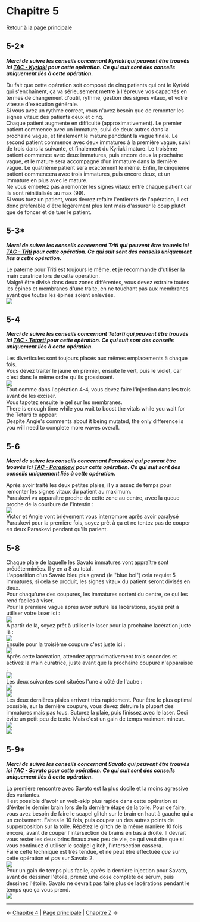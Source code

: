 
# Chapitre 5

[Retour à la page principale](../../index/fr/index.md)

## 5-2*

***Merci de suivre les conseils concernant Kyriaki qui peuvent être trouvés ici [TAC - Kyriaki](../../guilt/fr/kyriaki.md) pour cette opération. Ce qui suit sont des conseils uniquement liés à cette opération.*** <br>

Du fait que cette opération soit composé de cinq patients qui ont le Kyriaki qui s'enchaînent, ça va sérieusement mettre à l'épreuve vos capacités en termes de changement d'outil, rythme, gestion des signes vitaux, et votre vitesse d'exécution générale. <br>
Si vous avez un rythme correct, vous n'avez besoin que de remonter les signes vitaux des patients deux et cinq. <br>
Chaque patient augmente en difficulté (approximativement). Le premier patient commence avec un immature, suivi de deux autres dans la prochaine vague, et finalement le mature penddant la vague finale. Le second patient commence avec deux immatures à la première vague, suivi de trois dans la suivante, et finalement du Kyriaki mature. Le troisème patient commence avec deux immatures, puis encore deux la prochaine vague, et le mature sera accompagné d'un immature dans la dernière vague. Le quatrième patient sera exactement le même. Enfin, le cinquième patient commencera avec trois immatures, puis encore deux, et un immature en plus avec le mature. <br>
Ne vous embêtez pas à remonter les signes vitaux entre chaque patient car ils sont réinitialisés au max (99). <br>
Si vous tuez un patient, vous devrez refaire l'entièreté de l'opération, il est donc préférable d'être légèrement plus lent mais d'assurer le coup plutôt que de foncer et de tuer le patient. <br>

## 5-3*

***Merci de suivre les conseils concernant Triti qui peuvent être trouvés ici [TAC - Triti](../../guilt/fr/triti.md) pour cette opération. Ce qui suit sont des conseils uniquement liés à cette opération.*** <br>

Le paterne pour Triti est toujours le même, et je recommande d'utiliser la main curatrice lors de cette opération. <br>
Malgré être divisé dans deux zones différentes, vous devez extraire toutes les épines et membranes d'une traite, en ne touchant pas aux membranes avant que toutes les épines soient enlevées. <br>
![](../img/5-3_layout.png)

## 5-4

***Merci de suivre les conseils concernant Tetarti qui peuvent être trouvés ici [TAC - Tetarti](../../guilt/fr/tetarti.md) pour cette opération. Ce qui suit sont des conseils uniquement liés à cette opération.*** <br>

Les diverticules sont toujours placés aux mêmes emplacements à chaque fois. <br>
Vous devez traiter le jaune en premier, ensuite le vert, puis le violet, car c'est dans le même ordre qu'ils grossissent. <br>
![](../img/5-4_diverticula.png) <br>
Tout comme dans l'opération 4-4, vous devez faire l'injection dans les trois avant de les exciser. <br>
Vous tapotez ensuite le gel sur les membranes. <br>
There is enough time while you wait to boost the vitals while you wait for the Tetarti to appear. <br>
Despite Angie's comments about it being mutated, the only difference is you will need to complete more waves overall. <br>

## 5-6

***Merci de suivre les conseils concernant Paraskevi qui peuvent être trouvés ici [TAC - Paraskevi](../../guilt/fr/paraskevi.md) pour cette opération. Ce qui suit sont des conseils uniquement liés à cette opération.*** <br>

Après avoir traité les deux petites plaies, il y a assez de temps pour remonter les signes vitaux du patient au maximum. <br>
Paraskevi va apparaître proche de cette zone au centre, avec la queue proche de la courbure de l'intestin : <br>
![](../img/5-6_start.png) <br>
Victor et Angie vont brièvement vous interrompre après avoir paralysé Paraskevi pour la première fois, soyez prêt à ça et ne tentez pas de couper en deux Paraskevi pendant qu'ils parlent. <br>

## 5-8

Chaque plaie de laquelle les Savato immatures vont appraître sont prédéterminées. Il y en a 8 au total. <br>
L'apparition d'un Savato bleu plus grand (le "blue boi") cela requiet 5 immatures, si cela se produit, les signes vitaux du patient seront divisés en deux. <br>
Pour chaqu'une des coupures, les immatures sortent du centre, ce qui les rend faciles à viser. <br>
Pour la première vague après avoir suturé les lacérations, soyez prêt à utiliser votre laser ici : <br>
![](../img/5-8_first.png) <br>
À partir de là, soyez prêt à utiliser le laser pour la prochaine lacération juste là : <br>
![](../img/5-8_second.png) <br>
Ensuite pour la troisième coupure c'est juste ici : <br>
![](../img/5-8_third.png) <br>
Après cette lacération, attendez approximativement trois secondes et activez la main curatrice, juste avant que la prochaine coupure n'apparaisse : <br>
![](../img/5-8_fourth.png) <br>
Les deux suivantes sont situées l'une à côté de l'autre : <br>
![](../img/5-8_fifth.png) <br>
![](../img/5-8_sixth.png) <br>
Les deux dernières plaies arrivent très rapidement. Pour être le plus optimal possible, sur la dernière coupure, vous devez détruire la plupart des immatures mais pas tous. Suturez la plaie, puis finissez avec le laser. Ceci évite un petit peu de texte. Mais c'est un gain de temps vraiment mineur. <br>
![](../img/5-8_seventh.png) <br>
![](../img/5-8_eighth.png) <br>

## 5-9*

***Merci de suivre les conseils concernant Savato qui peuvent être trouvés ici [TAC - Savato](../../guilt/fr/savato.md) pour cette opération. Ce qui suit sont des conseils uniquement liés à cette opération.*** <br>

La première rencontre avec Savato est la plus docile et la moins agressive des variantes. <br>
Il est possible d'avoir un web-skip plus rapide dans cette opération et d'éviter le dernier brain lors de la dernière étape de la toile. Pour ce faire, vous avez besoin de faire le scapel glitch sur le brain en haut à gauche qui a un croisement. Faites le 10 fois, puis coupez un des autres points de supperposition sur la toile. Répétez le glitch de la même manière 10 fois encore, avant de couper l'intersection de brains en bas à droite. Il devrait vous rester les deux brins finaux avec peu de vie, ce qui veut dire que si vous continuez d'utiliser le scalpel glitch, l'intersection cassera. <br>
Faire cette technique est très tendue, et ne peut être effectuée *que* sur cette opération et *pas* sur Savato 2. <br>
![](../img/5-9_web.png) <br>
Pour un gain de temps plus facile, après la dernière injection pour Savato, avant de dessiner l'étoile, prenez une dose complète de sérum, puis dessinez l'étoile. Savato ne devrait pas faire plus de lacérations pendant le temps que ça vous prend. <br>
![](../img/5-9_injection.png)

---

← [Chapitre 4](./chp4.md) | [Page principale](../../index/fr/index.md) | [Chapitre Z](./chpZ.md) →